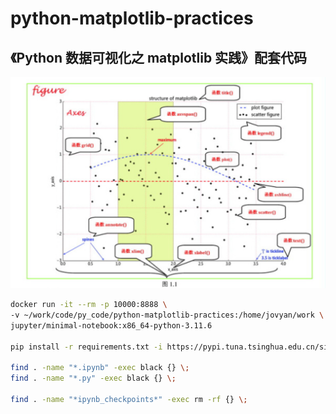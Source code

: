 # python-matplotlib-practices

## 《Python 数据可视化之 matplotlib 实践》配套代码

![overview.png](overview.png)

```bash
docker run -it --rm -p 10000:8888 \
-v ~/work/code/py_code/python-matplotlib-practices:/home/jovyan/work \
jupyter/minimal-notebook:x86_64-python-3.11.6

pip install -r requirements.txt -i https://pypi.tuna.tsinghua.edu.cn/simple

find . -name "*.ipynb" -exec black {} \;
find . -name "*.py" -exec black {} \;

find . -name "*ipynb_checkpoints*" -exec rm -rf {} \;

```
